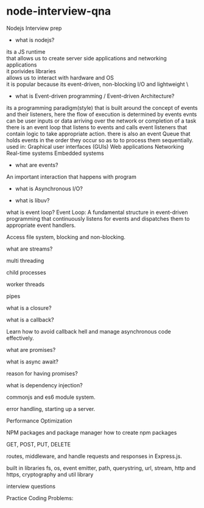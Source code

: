 # node-interview-qna

Nodejs Interview prep

* what is nodejs?

its a JS runtime \
that allows us to create server side applications and networking applications \
it porivides libraries \
allows us to interact with hardware and OS \
it is popular because its event-driven, non-blocking I/O and lightweight \

* what is Event-driven programming / Event-driven Architecture?

its a programming paradigm(style) that is built around the concept of events and their listeners, here the flow of execution is determined by events
evnts can be user inputs or data arriving over the network or completion of a task
there is an event loop that listens to events and calls event listeners that contain logic to take appropriate action.
there is also an event Queue that holds events in the order they occur so as to to process them sequentially.
used in:
Graphical user interfaces (GUIs)
Web applications
Networking
Real-time systems
Embedded systems

* what are events?

An important interaction that happens with program

* what is Asynchronous I/O?

* what is libuv?

what is event loop?
Event Loop: A fundamental structure in event-driven programming that continuously listens for events and dispatches them to appropriate event handlers.

Access file system, blocking and non-blocking.

what are streams?

multi threading

child processes

worker threads

pipes

what is a closure?

what is a callback?

Learn how to avoid callback hell and manage asynchronous code effectively.

what are promises?

what is async await?

reason for having promises?

what is dependency injection?

commonjs and es6 module system.

error handling, starting up a server.

Performance Optimization

NPM packages and package manager
how to create npm packages

GET, POST, PUT, DELETE

routes, middleware, and handle requests and responses in Express.js.

built in libraries fs, os, event emitter, path, querystring, url, stream, http and https, cryptography and util library

interview questions

Practice Coding Problems:

